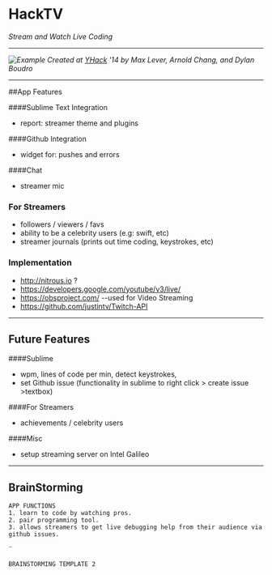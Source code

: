 HackTV
==========
*Stream and Watch Live Coding*

---
*![Example](http://i.imgur.com/asU0soY.png?2)  Created at [YHack](http://www.yhack.org/) '14 by Max Lever, Arnold Chang, and Dylan Boudro*


---

##App Features


####Sublime Text Integration
 - report: streamer theme and plugins
 
####Github Integration
  - widget for: pushes and errors
 
####Chat
 - streamer mic


### For Streamers
 - followers / viewers / favs
 - ability to be a celebrity users (e.g: swift, etc)
 - streamer journals (prints out time coding, keystrokes, etc)

### Implementation
- http://nitrous.io ?
- https://developers.google.com/youtube/v3/live/
- https://obsproject.com/ --used for Video Streaming
- https://github.com/justintv/Twitch-API

---


## Future Features

####Sublime
 - wpm, lines of code per min, detect keystrokes,
 - set Github issue (functionality in sublime to right click > create issue >textbox)

####For Streamers
 - achievements / celebrity users

####Misc
 - setup streaming server on Intel Galileo

---

BrainStorming
-----

    APP FUNCTIONS
    1. learn to code by watching pros. 
    2. pair programming tool. 
    3. allows streamers to get live debugging help from their audience via github issues.
   
   ¨
 
    BRAINSTORMING TEMPLATE 2








